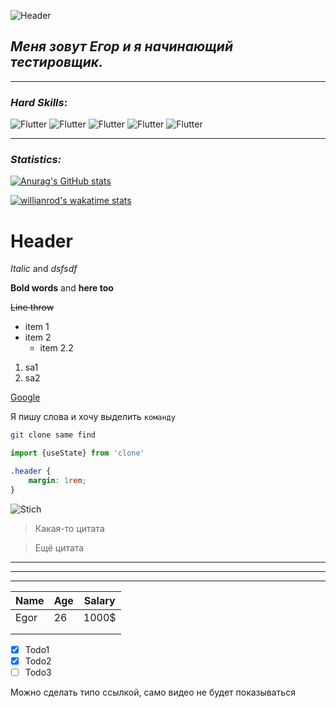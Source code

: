 
![Header](https://github.com/MedvichEgor/MEDVICHEGOR/blob/main/assets/Futuristic%20-%20896.gif)

## ***Меня зовут Егор и я начинающий тестировщик.***

*** 

<!-- Languages and Tools -->
### ***Hard Skills***:
![Flutter](https://img.shields.io/badge/-Postman-212121?style=for-the-badge&logo=postman)
![Flutter](https://img.shields.io/badge/-Postman-212121?style=for-the-badge&logo=postman)
![Flutter](https://img.shields.io/badge/-Postman-212121?style=for-the-badge&logo=postman)
![Flutter](https://img.shields.io/badge/-Postman-212121?style=for-the-badge&logo=postman)
![Flutter](https://img.shields.io/badge/-Postman-212121?style=for-the-badge&logo=postman)

***

<!-- Statistics -->
### ***Statistics:***
[![Anurag's GitHub stats](https://github-readme-stats.vercel.app/api?MedvichEgor=anuraghazra&show_icons=true?theme=chartreuse-dark)](https://github.com/MedvichEgor)

[![willianrod's wakatime stats](https://github-readme-stats.vercel.app/api/wakatime?MedvichEgor=willianrod)](https://github.com/anuraghazra/github-readme-stats)









<!-- Заголовки -->
# Header



<!-- Выделения -->
_Italic_ and *dsfsdf*

__Bold words__ and **here too**

~~Line throw~~

<!-- Списки -->
* item 1
* item 2
  * item 2.2

1. sa1
2. sa2

<!--Ссылки-->
[Google](https://www.google.com)

<!--Код-->
Я пишу слова и хочу выделить `команду`

```bash
git clone same find
``` 
```javascript
import {useState} from 'clone'
```

```css
.header {
    margin: 1rem;
}
```
<!-- Картинки -->

![Stich](https://avatarko.ru/img/kartinka/33/multfilm_lyagushka_32117.jpg)

<!-- Цитаты -->
> Какая-то цитата

> Ещё цитата

<!-- Горизонтальные разделители -->
***
---
___

<!-- Таблицы -->
| Name | Age | Salary |
|------|-----|--------|
| Egor | 26  | 1000$  |
|      |     |        |
|      |     |        |

<!-- Список дел -->
* [x] Todo1
* [x] Todo2
* [ ] Todo3

<!-- Видео -->
Можно сделать типо ссылкой, само видео не будет показываться
